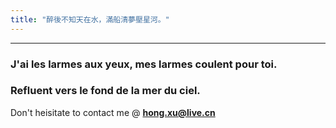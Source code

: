```yaml
---
title: "醉後不知天在水，滿船清夢壓星河。"
---
```


---
### J'ai les larmes aux yeux, mes larmes coulent pour toi. 
### Refluent vers le fond de la mer du ciel.

Don't heisitate to contact me @ **hong.xu@live.cn**
